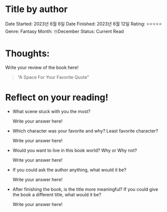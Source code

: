 # Title by author

Date Started: 2023년 6월 6일
Date Finished: 2023년 6월 12일
Rating: ⭐️⭐️⭐️⭐️⭐️
Genre: Fantasy
Month: ☃️December
Status: Current Read

# Thoughts:

Write your review of the book here!

> “A Space For Your Favorite Quote”
> 

# Reflect on your reading!

- What scene stuck with you the most?
    
    Write your answer here!
    
- Which character was your favorite and why? Least favorite character?
    
    Write your answer here!
    
- Would you want to live in this book world? Why or Why not?
    
    Write your answer here!
    
- If you could ask the author anything, what would it be?
    
    Write your answer here!
    
- After finishing the book, is the title more meaningful? If you could give the book a different title, what would it be?
    
    Write your answer here!